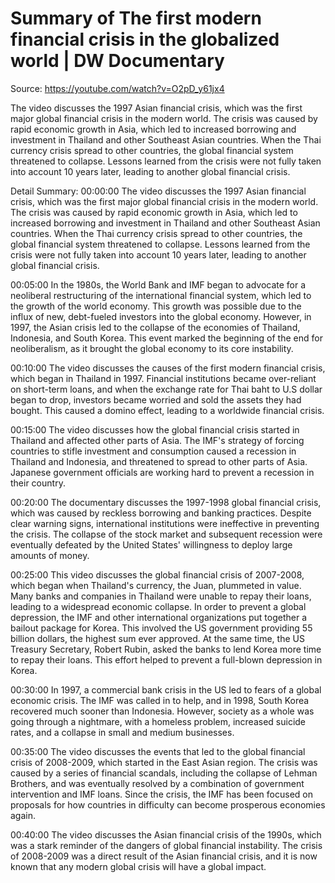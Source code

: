 # Summary of The first modern financial crisis in the globalized world | DW Documentary

Source: https://youtube.com/watch?v=O2pD_y61jx4

The video discusses the 1997 Asian financial crisis, which was the first major global financial crisis in the modern world. The crisis was caused by rapid economic growth in Asia, which led to increased borrowing and investment in Thailand and other Southeast Asian countries. When the Thai currency crisis spread to other countries, the global financial system threatened to collapse. Lessons learned from the crisis were not fully taken into account 10 years later, leading to another global financial crisis.

Detail Summary: 
00:00:00
The video discusses the 1997 Asian financial crisis, which was the first major global financial crisis in the modern world. The crisis was caused by rapid economic growth in Asia, which led to increased borrowing and investment in Thailand and other Southeast Asian countries. When the Thai currency crisis spread to other countries, the global financial system threatened to collapse. Lessons learned from the crisis were not fully taken into account 10 years later, leading to another global financial crisis.

00:05:00
In the 1980s, the World Bank and IMF began to advocate for a neoliberal restructuring of the international financial system, which led to the growth of the world economy. This growth was possible due to the influx of new, debt-fueled investors into the global economy. However, in 1997, the Asian crisis led to the collapse of the economies of Thailand, Indonesia, and South Korea. This event marked the beginning of the end for neoliberalism, as it brought the global economy to its core instability.

00:10:00
The video discusses the causes of the first modern financial crisis, which began in Thailand in 1997. Financial institutions became over-reliant on short-term loans, and when the exchange rate for Thai baht to U.S dollar began to drop, investors became worried and sold the assets they had bought. This caused a domino effect, leading to a worldwide financial crisis.

00:15:00
The video discusses how the global financial crisis started in Thailand and affected other parts of Asia. The IMF's strategy of forcing countries to stifle investment and consumption caused a recession in Thailand and Indonesia, and threatened to spread to other parts of Asia. Japanese government officials are working hard to prevent a recession in their country.

00:20:00
The documentary discusses the 1997-1998 global financial crisis, which was caused by reckless borrowing and banking practices. Despite clear warning signs, international institutions were ineffective in preventing the crisis. The collapse of the stock market and subsequent recession were eventually defeated by the United States' willingness to deploy large amounts of money.

00:25:00
This video discusses the global financial crisis of 2007-2008, which began when Thailand's currency, the Juan, plummeted in value. Many banks and companies in Thailand were unable to repay their loans, leading to a widespread economic collapse. In order to prevent a global depression, the IMF and other international organizations put together a bailout package for Korea. This involved the US government providing 55 billion dollars, the highest sum ever approved. At the same time, the US Treasury Secretary, Robert Rubin, asked the banks to lend Korea more time to repay their loans. This effort helped to prevent a full-blown depression in Korea.

00:30:00
In 1997, a commercial bank crisis in the US led to fears of a global economic crisis. The IMF was called in to help, and in 1998, South Korea recovered much sooner than Indonesia. However, society as a whole was going through a nightmare, with a homeless problem, increased suicide rates, and a collapse in small and medium businesses.

00:35:00
The video discusses the events that led to the global financial crisis of 2008-2009, which started in the East Asian region. The crisis was caused by a series of financial scandals, including the collapse of Lehman Brothers, and was eventually resolved by a combination of government intervention and IMF loans. Since the crisis, the IMF has been focused on proposals for how countries in difficulty can become prosperous economies again.

00:40:00
The video discusses the Asian financial crisis of the 1990s, which was a stark reminder of the dangers of global financial instability. The crisis of 2008-2009 was a direct result of the Asian financial crisis, and it is now known that any modern global crisis will have a global impact.

